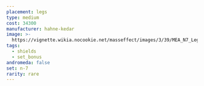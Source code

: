```yaml
---
placement: legs
type: medium
cost: 34300
manufacturer: hahne-kedar
image: >-
  https://vignette.wikia.nocookie.net/masseffect/images/3/39/MEA_N7_Legs.png/revision/latest?cb=20180507215405
tags:
  - shields
  - set_bonus
andromeda: false
set: n-7
rarity: rare
---
```


